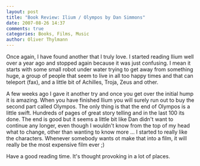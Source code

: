 ```yaml
---
layout: post
title: "Book Review: Ilium / Olympos by Dan Simmons"
date: 2007-08-26 14:37
comments: true
categories: Books, Films, Music
author: Oliver Thylmann
---
```









Once again, I have found another that I truly love. I started reading Ilium well over a year ago and stopped again because it was just confusing. I mean it starts with some small robot under water trying to get away from something huge, a group of people that seem to live in all too happy times and that can teleport (fax), and a little bit of Achilles, Troja, Zeus and other.

A few weeks ago I gave it another try and once you get over the initial hump it is amazing. When you have finished Ilium you will surely run out to buy the second part called Olympos. The only thing is that the end of Olympos is a little swift. Hundreds of pages of great story telling and in the last 100 its done. The end is good but it seems a little bit like Dan didn't want to continue any longer, even though I wouldn't know from the top of my head what to change, other than wanting to know more ... I started to really like the characters. Whenever somebody wants ot make that into a film, it will really be the most expensive film ever ;)

Have a good reading time. It's thought provoking in a lot of places.


